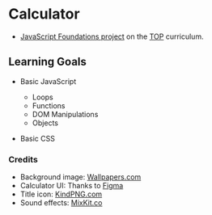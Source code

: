 # Calculator
- [JavaScript Foundations project](https://www.theodinproject.com/lessons/foundations-calculator) on the [TOP](https://www.theodinproject.com/) curriculum.

## Learning Goals
- Basic JavaScript
  - Loops
  - Functions
  - DOM Manipulations
  - Objects

- Basic CSS

### Credits
- Background image: [Wallpapers.com](https://wallpapers.com/wallpapers/low-poly-blue-background-5o6wzulr6o47bk0a.html)
- Calculator UI: Thanks to [Figma](https://www.figma.com/file/KArnfg50SaRrXc4rvJ75YM/Calculator-App-Ui-Design-Free)
- Title icon: [KindPNG.com](https://www.kindpng.com/imgv/iimmhRx_calculator-icon-calculator-app-icon-png-transparent-png/)
- Sound effects: [MixKit.co](https://mixkit.co/free-sound-effects/click/)
